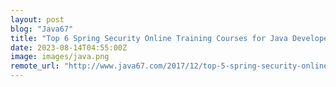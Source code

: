 ```yaml
---
layout: post
blog: "Java67"
title: "Top 6 Spring Security Online Training Courses for Java Developers in 2023"
date: 2023-08-14T04:55:00Z
image: images/java.png
remote_url: "http://www.java67.com/2017/12/top-5-spring-security-online-training-courses.html"
---
```

